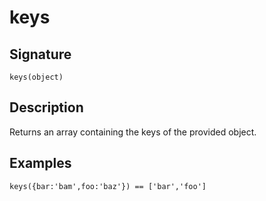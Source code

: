 # keys

## Signature

`keys(object)`

## Description

Returns an array containing the keys of the provided object.

## Examples

```
keys({bar:'bam',foo:'baz'}) == ['bar','foo']
```
